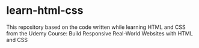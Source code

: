 # learn-html-css
This repository based on the code written while learning HTML and CSS from the Udemy Course: Build Responsive Real-World Websites with HTML and CSS
